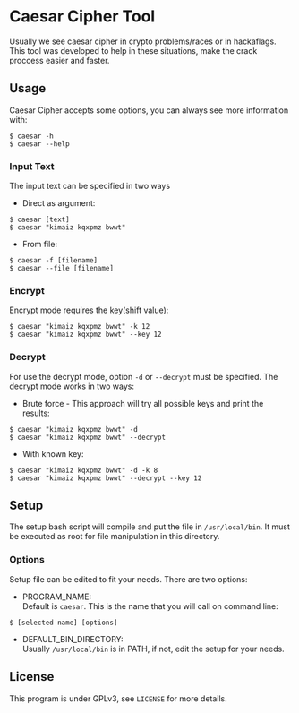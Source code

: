 # Caesar Cipher Tool
Usually we see caesar cipher in crypto problems/races or in hackaflags. This tool was developed to help in these situations, make the crack proccess easier and faster.

## Usage
Caesar Cipher accepts some options, you can always see more information with:
```
$ caesar -h
$ caesar --help
```
### Input Text
The input text can be specified in two ways  
- Direct as argument:
```
$ caesar [text]
$ caesar "kimaiz kqxpmz bwwt"
```
- From file:
```
$ caesar -f [filename]
$ caesar --file [filename]
```
### Encrypt
Encrypt mode requires the key(shift value):
```
$ caesar "kimaiz kqxpmz bwwt" -k 12
$ caesar "kimaiz kqxpmz bwwt" --key 12
```

### Decrypt
For use the decrypt mode, option ```-d``` or ```--decrypt``` must be specified. The decrypt mode works in two ways:
- Brute force - This approach will try all possible keys and print the results:
```
$ caesar "kimaiz kqxpmz bwwt" -d
$ caesar "kimaiz kqxpmz bwwt" --decrypt
```
- With known key:
```
$ caesar "kimaiz kqxpmz bwwt" -d -k 8
$ caesar "kimaiz kqxpmz bwwt" --decrypt --key 12
```

## Setup
The setup bash script will compile and put the file in ```/usr/local/bin```. It must be executed as root for file manipulation in this directory.
### Options
Setup file can be edited to fit your needs. There are two options:
- PROGRAM_NAME:  
Default is ```caesar```. This is the name that you will call on command line:
```
$ [selected name] [options]
```
- DEFAULT_BIN_DIRECTORY:  
Usually ```/usr/local/bin``` is in PATH, if not, edit the setup for your needs.

## License
This program is under GPLv3, see ```LICENSE``` for more details.
